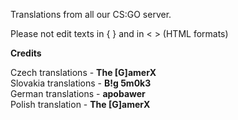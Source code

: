 Translations from all our CS:GO server.

Please not edit texts in { } and in < > (HTML formats)

<b>Credits</b>

Czech translations - <b>The [G]amerX</b><br>
Slovakia translations - <b>B!g 5m0k3</b><br>
German translations - <b>apobawer</b><br>
Polish translation - <b>The [G]amerX</b><br>
